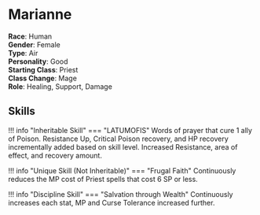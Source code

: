 # Marianne

**Race**: Human  
**Gender**: Female  
**Type**: Air  
**Personality**: Good  
**Starting Class**: Priest  
**Class Change**: Mage  
**Role**: Healing, Support, Damage

## Skills

!!! info "Inheritable Skill"
    === "LATUMOFIS"
        Words of prayer that cure 1 ally of Poison. Resistance Up, Critical Poison recovery, and HP recovery incrementally added based on skill level. Increased Resistance, area of effect, and recovery amount.

!!! info "Unique Skill (Not Inheritable)"
    === "Frugal Faith"
        Continuously reduces the MP cost of Priest spells that cost 6 SP or less.

!!! info "Discipline Skill"
    === "Salvation through Wealth"
        Continuously increases each stat, MP and Curse Tolerance increased further.